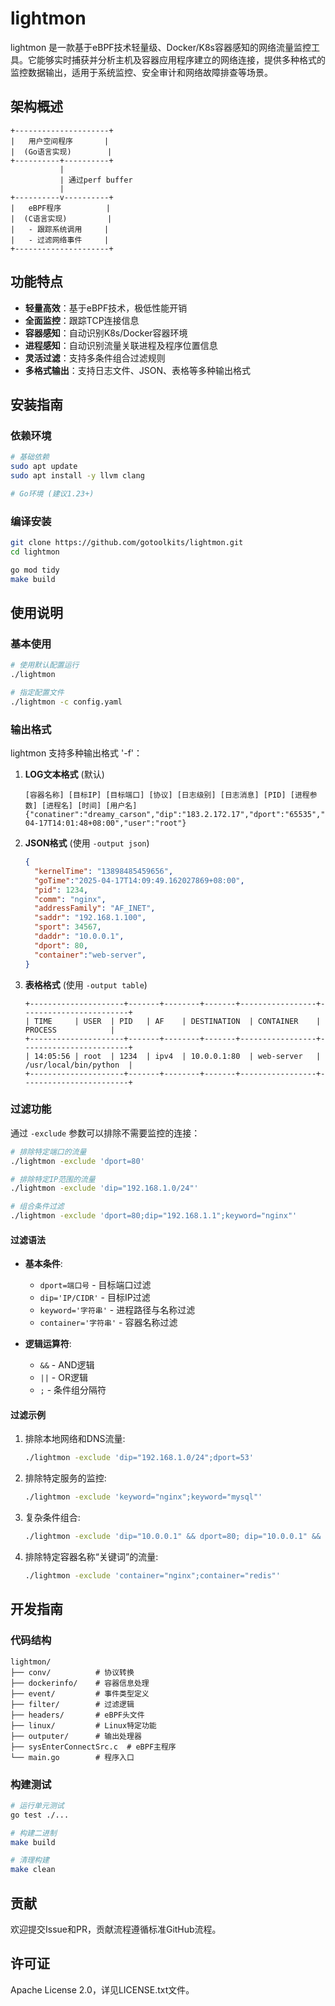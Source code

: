 # lightmon

lightmon 是一款基于eBPF技术轻量级、Docker/K8s容器感知的网络流量监控工具。它能够实时捕获并分析主机及容器应用程序建立的网络连接，提供多种格式的监控数据输出，适用于系统监控、安全审计和网络故障排查等场景。

## 架构概述

```
+---------------------+
|   用户空间程序       |
|  (Go语言实现)        |
+----------+----------+
           |
           | 通过perf buffer
           |
+----------v----------+
|   eBPF程序          |
|  (C语言实现)         |
|   - 跟踪系统调用     |
|   - 过滤网络事件     |
+---------------------+
```

## 功能特点

- **轻量高效**：基于eBPF技术，极低性能开销
- **全面监控**：跟踪TCP连接信息
- **容器感知**：自动识别K8s/Docker容器环境
- **进程感知**：自动识别流量关联进程及程序位置信息
- **灵活过滤**：支持多条件组合过滤规则
- **多格式输出**：支持日志文件、JSON、表格等多种输出格式

## 安装指南

### 依赖环境

```sh
# 基础依赖
sudo apt update
sudo apt install -y llvm clang

# Go环境 (建议1.23+)
```

### 编译安装

```sh
git clone https://github.com/gotoolkits/lightmon.git
cd lightmon

go mod tidy
make build
```

## 使用说明

### 基本使用

```sh
# 使用默认配置运行
./lightmon

# 指定配置文件
./lightmon -c config.yaml
```

### 输出格式

lightmon 支持多种输出格式 '-f'：

1. **LOG文本格式** (默认)
   ```
   [容器名称] [目标IP] [目标端口] [协议] [日志级别] [日志消息] [PID] [进程参数] [进程名] [时间] [用户名]
   {"conatiner":"dreamy_carson","dip":"183.2.172.17","dport":"65535","ipv6":0,"level":"info","msg":"","pid":"501750","procArgs":"www.baidu.com","procPath":"/usr/bin/busybox","time":"2025-04-17T14:01:48+08:00","user":"root"}
   ```

2. **JSON格式** (使用 `-output json`)
   ```json
   {
     "kernelTime": "13898485459656",
     "goTime":"2025-04-17T14:09:49.162027869+08:00",
     "pid": 1234,
     "comm": "nginx",
     "addressFamily": "AF_INET",
     "saddr": "192.168.1.100",
     "sport": 34567,
     "daddr": "10.0.0.1", 
     "dport": 80,
     "container":"web-server",
   }
   ```

3. **表格格式** (使用 `-output table`)
   ```
   +---------------------+-------+--------+-------+-----------------+------------------------+
   | TIME     | USER  | PID   | AF    | DESTINATION  | CONTAINER    |     PROCESS            |
   +---------------------+-------+--------+-------+-----------------+------------------------+
   | 14:05:56 | root  | 1234  | ipv4  | 10.0.0.1:80  | web-server   | /usr/local/bin/python  |
   +---------------------+-------+--------+-------+-----------------+------------------------+
   ```

### 过滤功能

通过 `-exclude` 参数可以排除不需要监控的连接：

```sh
# 排除特定端口的流量
./lightmon -exclude 'dport=80'

# 排除特定IP范围的流量
./lightmon -exclude 'dip="192.168.1.0/24"'

# 组合条件过滤
./lightmon -exclude 'dport=80;dip="192.168.1.1";keyword="nginx"'
```

#### 过滤语法

- **基本条件**:
  - `dport=端口号` - 目标端口过滤
  - `dip='IP/CIDR'` - 目标IP过滤
  - `keyword='字符串'` - 进程路径与名称过滤
  - `container='字符串'` - 容器名称过滤

- **逻辑运算符**:
  - `&&` - AND逻辑
  - `||` - OR逻辑 
  - `;` - 条件组分隔符

#### 过滤示例

1. 排除本地网络和DNS流量:
   ```sh
   ./lightmon -exclude 'dip="192.168.1.0/24";dport=53'
   ```

2. 排除特定服务的监控:
   ```sh
   ./lightmon -exclude 'keyword="nginx";keyword="mysql"'
   ```

3. 复杂条件组合:
    ```sh
    ./lightmon -exclude 'dip="10.0.0.1" && dport=80; dip="10.0.0.1" && dport=443'
    ```

4. 排除特定容器名称“关键词”的流量:
    ```sh
    ./lightmon -exclude 'container="nginx";container="redis"'
    ```

## 开发指南

### 代码结构

```
lightmon/
├── conv/          # 协议转换
├── dockerinfo/    # 容器信息处理
├── event/         # 事件类型定义
├── filter/        # 过滤逻辑
├── headers/       # eBPF头文件
├── linux/         # Linux特定功能
├── outputer/      # 输出处理器
├── sysEnterConnectSrc.c  # eBPF主程序
└── main.go        # 程序入口
```

### 构建测试

```sh
# 运行单元测试
go test ./...

# 构建二进制
make build

# 清理构建
make clean
```

## 贡献

欢迎提交Issue和PR，贡献流程遵循标准GitHub流程。

## 许可证

Apache License 2.0，详见LICENSE.txt文件。
